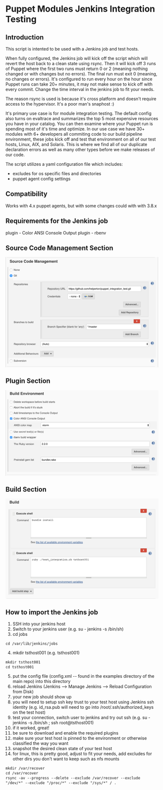 Puppet Modules Jenkins Integration Testing
==========================================

Introduction
------------

This script is intented to be used with a Jenkins job and test hosts.

When fully configured, the Jenkins job will kick off the script which will revert the host back to a clean state using rsync.  Then it will kick off 3 runs of Puppet where the first two runs must return 0 or 2 (meaning nothing changed or with changes but no errors).  The final run must exit 0 (meaning, no changes or errors).  It's configured to run every hour on the hour since Puppet runs can take 20+ minutes, it may not make sense to kick off with every commit.  Change the time interval in the jenkins job to fit your needs.

The reason rsync is used is because it's cross platform and doesn't require access to the hypervisor.  It's a poor man's snaphost :)

It's primary use case is for module integration testing.  The default config also turns on evaltrace and summarizes the top 5 most expensive resources you have in your catalog.  You can then examine where your Puppet run is spending most of it's time and optimize.  In our use case we have 30+ modules with 6+ developers all commiting code to our build pipeline environment, these jobs kick off and test that environment on all of our test hosts, Linux, AIX, and Solaris.  This is where we find all of our duplicate declaration errors as well as many other types before we make releases of our code.

The script utilizes a yaml configuration file which includes:

* excludes for os specific files and directories
* puppet agent config settings

Compatibility
-------------
Works with 4.x puppet agents, but with some changes could with with 3.8.x

Requirements for the Jenkins job
--------------------------------
plugin - Color ANSI Console Output
plugin - rbenv

Source Code Management Section
------------------------------

![Alt text](/images/jenkins-source-code-management.png?raw=true "Jenkins Source Code Management Section")

Plugin Section
--------------

![Alt text](/images/jenkins-plugins.png?raw=true "Jenkins Plugin Section")

Build Section
-------------

![Alt text](/images/jenkins-build.png?raw=true "Jenkins Build Section")


How to import the Jenkins job
-----------------------------

1. SSH into your jenkins host
2. Switch to your jenkins user (e.g. su - jenkins -s /bin/sh)
3. cd jobs

```
cd /var/lib/jenkins/jobs
```

4. mkdir tsthost001 (e.g. tsthost001)

```
mkdir tsthost001
cd tsthost001
```

5. put the config file (config.xml -- found in the examples directory of the main repo) into this directory
6. reload Jenkins (Jenkins --> Manage Jenkins --> Reload Configuration from Disk)
7. your new job should show up
8. you will need to setup ssh key trust to your test host using Jenkins ssh identity (e.g. id_rsa.pub will need to go into /root/.ssh/authorized_keys on the test host)
9. test your connection, switch user to jenkins and try out ssh (e.g. su - jenkins -s /bin/sh ; ssh root@tsthost001)
10. if it worked, great!
11. be sure to download and enable the required plugins
12. make sure your test host is pinned to the environment or otherwise classified the way you want
13. snapshot the desired clean state of your test host
14. for linux, this is pretty good, adjust to fit your needs, add excludes for other dirs you don't want to keep such as nfs mounts

```
mkdir /var/recover
cd /var/recover
rsync -av --progress --delete --exclude /var/recover --exclude "/dev/*" --exclude "/proc/*" --exclude "/sys/*" / .
```

